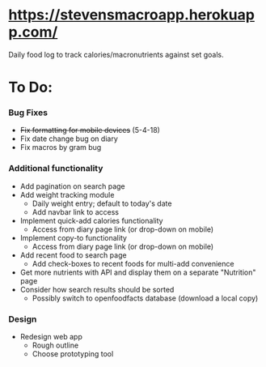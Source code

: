 # https://stevensmacroapp.herokuapp.com/
Daily food log to track calories/macronutrients against set goals.

# To Do:

### Bug Fixes
- ~~Fix formatting for mobile devices~~ (5-4-18)
- Fix date change bug on diary
- Fix macros by gram bug

### Additional functionality
- Add pagination on search page
- Add weight tracking module
    - Daily weight entry; default to today's date
    - Add navbar link to access
- Implement quick-add calories functionality
    - Access from diary page link (or drop-down on mobile)
- Implement copy-to functionality
    - Access from diary page link (or drop-down on mobile)
- Add recent food to search page
    - Add check-boxes to recent foods for multi-add convenience
- Get more nutrients with API and display them on a separate "Nutrition" page
- Consider how search results should be sorted
    - Possibly switch to openfoodfacts database (download a local copy)

### Design
- Redesign web app
    - Rough outline
    - Choose prototyping tool

